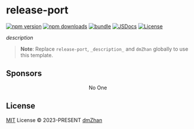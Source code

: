 # release-port

[![npm version][npm-version-src]][npm-version-href]
[![npm downloads][npm-downloads-src]][npm-downloads-href]
[![bundle][bundle-src]][bundle-href]
[![JSDocs][jsdocs-src]][jsdocs-href]
[![License][license-src]][license-href]

_description_

> **Note**:
> Replace `release-port`, `_description_` and `dmZhan` globally to use this template.

## Sponsors

<p align="center">
  No One
</p>

## License

[MIT](./LICENSE) License © 2023-PRESENT [dmZhan](https://github.com/dmZhan)

<!-- Badges -->

[npm-version-src]: https://img.shields.io/npm/v/release-port?style=flat&colorA=080f12&colorB=1fa669
[npm-version-href]: https://npmjs.com/package/release-port
[npm-downloads-src]: https://img.shields.io/npm/dm/release-port?style=flat&colorA=080f12&colorB=1fa669
[npm-downloads-href]: https://npmjs.com/package/release-port
[bundle-src]: https://img.shields.io/bundlephobia/minzip/release-port?style=flat&colorA=080f12&colorB=1fa669&label=minzip
[bundle-href]: https://bundlephobia.com/result?p=release-port
[license-src]: https://img.shields.io/github/license/dm/release-port.svg?style=flat&colorA=080f12&colorB=1fa669
[license-href]: https://github.com/dmZhan/release-port/blob/main/LICENSE
[jsdocs-src]: https://img.shields.io/badge/jsdocs-reference-080f12?style=flat&colorA=080f12&colorB=1fa669
[jsdocs-href]: https://www.jsdocs.io/package/release-port
